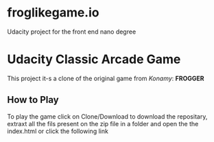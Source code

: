 # froglikegame.io
Udacity project for the front end nano degree
<h1> Udacity Classic Arcade Game</h1>
<p>This project it-s a clone of the original game from <i>Konamy</i>: <b>FROGGER</b></p>
<h2>How to Play</h2>
<p>To play the game click on Clone/Download to download the repositary, extraxt all the fils present on the zip file in a folder and open the the index.html or click the following link <a href="https://mattyleo.github.io/froglikegame.io</p>
<h2>Game Rules and Controls</h2>
<p>The roules of this game are simple you need to move your character to the water side avoiding to be hit by the bugs.</p>
<p>At this point the hero will be trainsported to the original position and the level bar will rise to the next level.</p>
<p>Each time you will be able to reach the water the enemies will became more faster making the progression more hard.</p>
<p>If the player will enter in contact with the enemy the character will spawn in the same position were he start but the level count will return to 1</p>
<p>for the control you just need to move the arrow keys to reach the water side and not enter in the collision with the bugs</p>  
